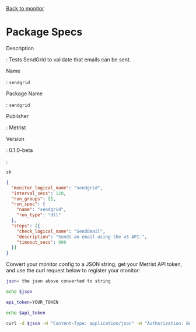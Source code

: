 [Back to monitor](sendgrid.md)

# Package Specs

Description

: Tests SendGrid to validate that emails can be sent.

Name

: `sendgrid`

Package Name

: `sendgrid`

Publisher

: Metrist

Version

: 0.1.0-beta

: &nbsp;


<!--@include: /parts/_3.md-->


```sh```

<!--@include: /parts/tips_env-vars.md -->


<!--@include: /parts/_4.md-->


```json
{
  "monitor_logical_name": "sendgrid",
  "interval_secs": 120,
  "run_groups": [],
  "run_spec": {
    "name": "sendgrid",
    "run_type": "dll"
  },
  "steps": [{
    "check_logical_name": "SendEmail",
    "description": "Sends an email using the v3 API.",
    "timeout_secs": 900
  }]
}
```




Convert your monitor config to a JSON string, get your Metrist API token, and use the curl request below to register your monitor:

```sh
json= the json above converted to string

echo $json

api_token=YOUR_TOKEN

echo $api_token

curl -d $json -H "Content-Type: application/json" -H "Authorization: Bearer $api_token" 'https://app.metrist.io/api/v0/monitor-config'

```

<!--@include: /parts/tips_api.md-->


<!--@include: /parts/_5.md-->


<!--@include: /parts/result.md-->
